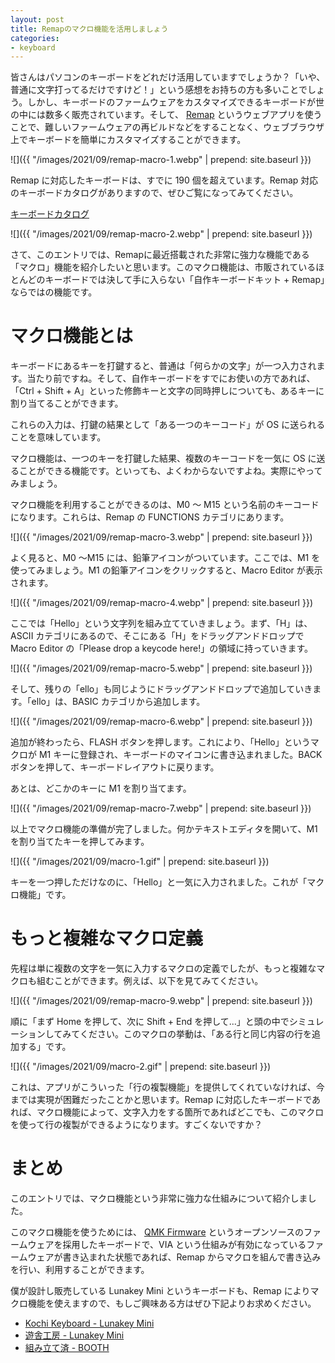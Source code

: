 ```yaml
---
layout: post
title: Remapのマクロ機能を活用しましょう
categories:
- keyboard
---
```


皆さんはパソコンのキーボードをどれだけ活用していますでしょうか？「いや、普通に文字打ってるだけですけど！」という感想をお持ちの方も多いことでしょう。しかし、キーボードのファームウェアをカスタマイズできるキーボードが世の中には数多く販売されています。そして、 [Remap](https://remap-keys.app) というウェブアプリを使うことで、難しいファームウェアの再ビルドなどをすることなく、ウェブブラウザ上でキーボードを簡単にカスタマイズすることができます。


![]({{ "/images/2021/09/remap-macro-1.webp" | prepend: site.baseurl }})


Remap に対応したキーボードは、すでに 190 個を超えています。Remap 対応のキーボードカタログがありますので、ぜひご覧になってみてください。

[キーボードカタログ](https://remap-keys.app/catalog)


![]({{ "/images/2021/09/remap-macro-2.webp" | prepend: site.baseurl }})


さて、このエントリでは、Remapに最近搭載された非常に強力な機能である「マクロ」機能を紹介したいと思います。このマクロ機能は、市販されているほとんどのキーボードでは決して手に入らない「自作キーボードキット + Remap」ならではの機能です。

# マクロ機能とは

キーボードにあるキーを打鍵すると、普通は「何らかの文字」が一つ入力されます。当たり前ですね。そして、自作キーボードをすでにお使いの方であれば、「Ctrl + Shift + A」といった修飾キーと文字の同時押しについても、あるキーに割り当てることができます。

これらの入力は、打鍵の結果として「ある一つのキーコード」が OS に送られることを意味しています。

マクロ機能は、一つのキーを打鍵した結果、複数のキーコードを一気に OS に送ることができる機能です。といっても、よくわからないですよね。実際にやってみましょう。

マクロ機能を利用することができるのは、M0 〜 M15 という名前のキーコードになります。これらは、Remap の FUNCTIONS カテゴリにあります。


![]({{ "/images/2021/09/remap-macro-3.webp" | prepend: site.baseurl }})


よく見ると、M0 〜M15 には、鉛筆アイコンがついています。ここでは、M1 を使ってみましょう。M1 の鉛筆アイコンをクリックすると、Macro Editor が表示されます。


![]({{ "/images/2021/09/remap-macro-4.webp" | prepend: site.baseurl }})


ここでは「Hello」という文字列を組み立てていきましょう。まず、「H」は、ASCII カテゴリにあるので、そこにある「H」をドラッグアンドドロップで Macro Editor の「Please drop a keycode here!」の領域に持っていきます。


![]({{ "/images/2021/09/remap-macro-5.webp" | prepend: site.baseurl }})


そして、残りの「ello」も同じようにドラッグアンドドロップで追加していきます。「ello」は、BASIC カテゴリから追加します。


![]({{ "/images/2021/09/remap-macro-6.webp" | prepend: site.baseurl }})


追加が終わったら、FLASH ボタンを押します。これにより、「Hello」というマクロが M1 キーに登録され、キーボードのマイコンに書き込まれました。BACK ボタンを押して、キーボードレイアウトに戻ります。

あとは、どこかのキーに M1 を割り当てます。


![]({{ "/images/2021/09/remap-macro-7.webp" | prepend: site.baseurl }})


以上でマクロ機能の準備が完了しました。何かテキストエディタを開いて、M1 を割り当てたキーを押してみます。


![]({{ "/images/2021/09/macro-1.gif" | prepend: site.baseurl }})


キーを一つ押しただけなのに、「Hello」と一気に入力されました。これが「マクロ機能」です。

# もっと複雑なマクロ定義

先程は単に複数の文字を一気に入力するマクロの定義でしたが、もっと複雑なマクロも組むことができます。例えば、以下を見てみてください。


![]({{ "/images/2021/09/remap-macro-9.webp" | prepend: site.baseurl }})


順に「まず Home を押して、次に Shift + End を押して...」と頭の中でシミュレーションしてみてください。このマクロの挙動は、「ある行と同じ内容の行を追加する」です。


![]({{ "/images/2021/09/macro-2.gif" | prepend: site.baseurl }})


これは、アプリがこういった「行の複製機能」を提供してくれていなければ、今までは実現が困難だったことかと思います。Remap に対応したキーボードであれば、マクロ機能によって、文字入力をする箇所であればどこでも、このマクロを使って行の複製ができるようになります。すごくないですか？

# まとめ

このエントリでは、マクロ機能という非常に強力な仕組みについて紹介しました。

このマクロ機能を使うためには、 [QMK Firmware](https://github.com/qmk/qmk_firmware) というオープンソースのファームウェアを採用したキーボードで、VIA という仕組みが有効になっているファームウェアが書き込まれた状態であれば、Remap からマクロを組んで書き込みを行い、利用することができます。

僕が設計し販売している Lunakey Mini というキーボードも、Remap によりマクロ機能を使えますので、もしご興味ある方はぜひ下記よりお求めください。

* [Kochi Keyboard - Lunakey Mini](https://kochikeyboard.stores.jp/items/605ab0a6baeb3a0ff29252a2)
* [遊舎工房 - Lunakey Mini](https://shop.yushakobo.jp/collections/keyboard-1/products/consign_lunakey-mini)
* [組み立て済 - BOOTH](https://booth.pm/ja/items/2530075)

